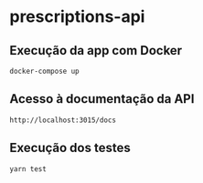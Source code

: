 # prescriptions-api

## Execução da app com Docker

```
docker-compose up
```

## Acesso à documentação da API

```
http://localhost:3015/docs
```

## Execução dos testes

```
yarn test
```

